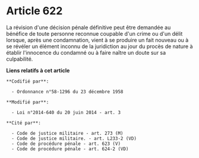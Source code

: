 # Article 622

La révision d'une décision pénale définitive peut être demandée au bénéfice de toute personne reconnue coupable d'un crime ou
d'un délit lorsque, après une condamnation, vient à se produire un fait nouveau ou à se révéler un élément inconnu de la
juridiction au jour du procès de nature à établir l'innocence du condamné ou à faire naître un doute sur sa culpabilité.

**Liens relatifs à cet article**

	**Codifié par**:

	  - Ordonnance n°58-1296 du 23 décembre 1958

	**Modifié par**:

	  - Loi n°2014-640 du 20 juin 2014 - art. 3

	**Cité par**:

	  - Code de justice militaire - art. 273 (M)
	  - Code de justice militaire. - art. L233-2 (VD)
	  - Code de procédure pénale - art. 623 (V)
	  - Code de procédure pénale - art. 624-2 (VD)
